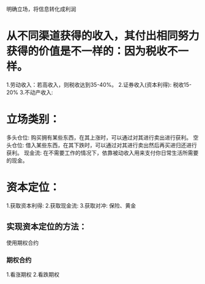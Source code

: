 明确立场，将信息转化成利润
# 从不同渠道获得的收入，其付出相同努力获得的价值是不一样的：因为税收不一样。
1.劳动收入：若高收入，则税收达到35-40%。
2.证券收入(资本利得): 税收15-20%
3.不动产收入: 

# 立场类别：
多头仓位: 购买拥有某些东西，在其上涨时，可以通过对其进行卖出进行获利。
空头仓位: 借入某些东西，在其下跌时，可以通过对其进行卖出然后再买进归还进行获利。
现金流: 在不需要工作的情况下，依靠被动收入用来支付你日常生活所需要的现金。

# 资本定位：
1.获取资本利得:
2.获取现金流:
3.获取对冲: 保险、黄金

## 实现资本定位的方法： 
使用期权合约
### 期权合约
1.看涨期权
2.看跌期权


